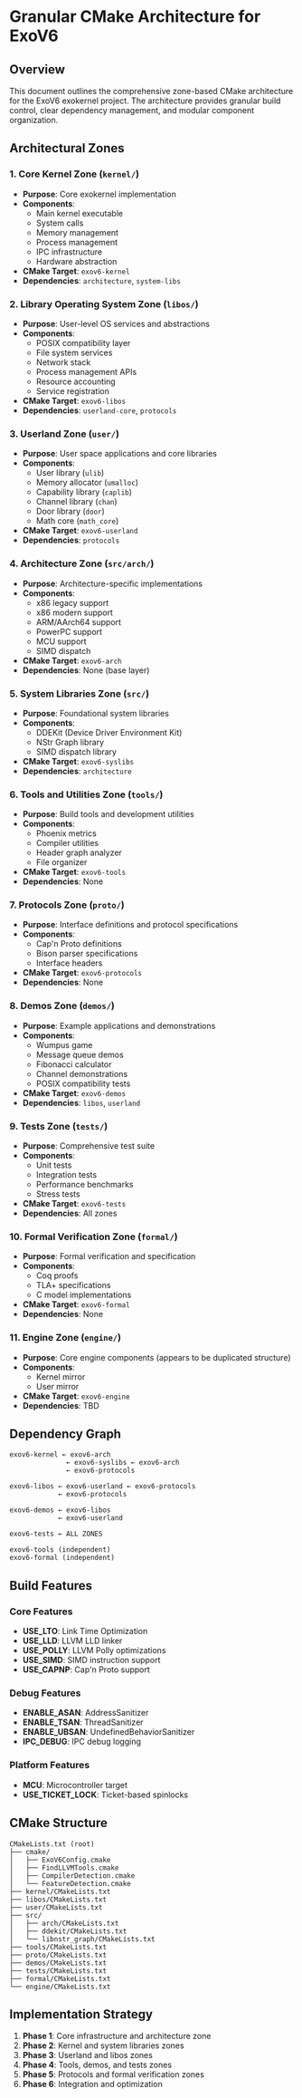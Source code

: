 # Granular CMake Architecture for ExoV6

## Overview

This document outlines the comprehensive zone-based CMake architecture for the ExoV6 exokernel project. The architecture provides granular build control, clear dependency management, and modular component organization.

## Architectural Zones

### 1. Core Kernel Zone (`kernel/`)
- **Purpose**: Core exokernel implementation
- **Components**: 
  - Main kernel executable
  - System calls
  - Memory management
  - Process management
  - IPC infrastructure
  - Hardware abstraction
- **CMake Target**: `exov6-kernel`
- **Dependencies**: `architecture`, `system-libs`

### 2. Library Operating System Zone (`libos/`)
- **Purpose**: User-level OS services and abstractions
- **Components**:
  - POSIX compatibility layer
  - File system services
  - Network stack
  - Process management APIs
  - Resource accounting
  - Service registration
- **CMake Target**: `exov6-libos`
- **Dependencies**: `userland-core`, `protocols`

### 3. Userland Zone (`user/`)
- **Purpose**: User space applications and core libraries
- **Components**:
  - User library (`ulib`)
  - Memory allocator (`umalloc`)
  - Capability library (`caplib`)
  - Channel library (`chan`)
  - Door library (`door`)
  - Math core (`math_core`)
- **CMake Target**: `exov6-userland`
- **Dependencies**: `protocols`

### 4. Architecture Zone (`src/arch/`)
- **Purpose**: Architecture-specific implementations
- **Components**:
  - x86 legacy support
  - x86 modern support
  - ARM/AArch64 support
  - PowerPC support
  - MCU support
  - SIMD dispatch
- **CMake Target**: `exov6-arch`
- **Dependencies**: None (base layer)

### 5. System Libraries Zone (`src/`)
- **Purpose**: Foundational system libraries
- **Components**:
  - DDEKit (Device Driver Environment Kit)
  - NStr Graph library
  - SIMD dispatch library
- **CMake Target**: `exov6-syslibs`
- **Dependencies**: `architecture`

### 6. Tools and Utilities Zone (`tools/`)
- **Purpose**: Build tools and development utilities
- **Components**:
  - Phoenix metrics
  - Compiler utilities
  - Header graph analyzer
  - File organizer
- **CMake Target**: `exov6-tools`
- **Dependencies**: None

### 7. Protocols Zone (`proto/`)
- **Purpose**: Interface definitions and protocol specifications
- **Components**:
  - Cap'n Proto definitions
  - Bison parser specifications
  - Interface headers
- **CMake Target**: `exov6-protocols`
- **Dependencies**: None

### 8. Demos Zone (`demos/`)
- **Purpose**: Example applications and demonstrations
- **Components**:
  - Wumpus game
  - Message queue demos
  - Fibonacci calculator
  - Channel demonstrations
  - POSIX compatibility tests
- **CMake Target**: `exov6-demos`
- **Dependencies**: `libos`, `userland`

### 9. Tests Zone (`tests/`)
- **Purpose**: Comprehensive test suite
- **Components**:
  - Unit tests
  - Integration tests
  - Performance benchmarks
  - Stress tests
- **CMake Target**: `exov6-tests`
- **Dependencies**: All zones

### 10. Formal Verification Zone (`formal/`)
- **Purpose**: Formal verification and specification
- **Components**:
  - Coq proofs
  - TLA+ specifications
  - C model implementations
- **CMake Target**: `exov6-formal`
- **Dependencies**: None

### 11. Engine Zone (`engine/`)
- **Purpose**: Core engine components (appears to be duplicated structure)
- **Components**:
  - Kernel mirror
  - User mirror
- **CMake Target**: `exov6-engine`
- **Dependencies**: TBD

## Dependency Graph

```
exov6-kernel ← exov6-arch
              ← exov6-syslibs ← exov6-arch
              ← exov6-protocols

exov6-libos ← exov6-userland ← exov6-protocols
            ← exov6-protocols

exov6-demos ← exov6-libos
            ← exov6-userland

exov6-tests ← ALL ZONES

exov6-tools (independent)
exov6-formal (independent)
```

## Build Features

### Core Features
- **USE_LTO**: Link Time Optimization
- **USE_LLD**: LLVM LLD linker  
- **USE_POLLY**: LLVM Polly optimizations
- **USE_SIMD**: SIMD instruction support
- **USE_CAPNP**: Cap'n Proto support

### Debug Features
- **ENABLE_ASAN**: AddressSanitizer
- **ENABLE_TSAN**: ThreadSanitizer
- **ENABLE_UBSAN**: UndefinedBehaviorSanitizer
- **IPC_DEBUG**: IPC debug logging

### Platform Features
- **MCU**: Microcontroller target
- **USE_TICKET_LOCK**: Ticket-based spinlocks

## CMake Structure

```
CMakeLists.txt (root)
├── cmake/
│   ├── ExoV6Config.cmake
│   ├── FindLLVMTools.cmake
│   ├── CompilerDetection.cmake
│   └── FeatureDetection.cmake
├── kernel/CMakeLists.txt
├── libos/CMakeLists.txt
├── user/CMakeLists.txt
├── src/
│   ├── arch/CMakeLists.txt
│   ├── ddekit/CMakeLists.txt
│   └── libnstr_graph/CMakeLists.txt
├── tools/CMakeLists.txt
├── proto/CMakeLists.txt
├── demos/CMakeLists.txt
├── tests/CMakeLists.txt
├── formal/CMakeLists.txt
└── engine/CMakeLists.txt
```

## Implementation Strategy

1. **Phase 1**: Core infrastructure and architecture zone
2. **Phase 2**: Kernel and system libraries zones  
3. **Phase 3**: Userland and libos zones
4. **Phase 4**: Tools, demos, and tests zones
5. **Phase 5**: Protocols and formal verification zones
6. **Phase 6**: Integration and optimization